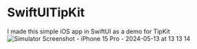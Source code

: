 # SwiftUITipKit
I made this simple iOS app in SwiftUI as a demo for TipKit
![Simulator Screenshot - iPhone 15 Pro - 2024-05-13 at 13 13 14](https://github.com/angelosstaboulis/SwiftUITipKit/assets/79055304/19bc59db-0d8c-429f-b694-2ceb86ecef6b)
